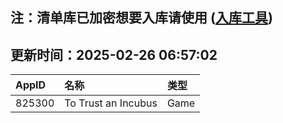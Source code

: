 ## 注：清单库已加密想要入库请使用 ([入库工具](https://github.com/BlankTMing/ManifestAutoUpdate/releases))

## 更新时间：2025-02-26 06:57:02
| AppID | 名称 | 类型  |
| :-------------------- | :----------------------------- | :----------- |
| 825300 | To Trust an Incubus| Game |
